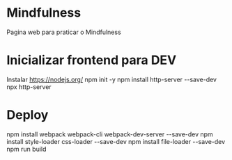 # Mindfulness
Pagina web para praticar o Mindfulness


# Inicializar frontend para DEV
Instalar  https://nodejs.org/
npm init -y
npm install http-server --save-dev
npx http-server

# Deploy
npm install webpack webpack-cli webpack-dev-server --save-dev
npm install style-loader css-loader --save-dev
npm install file-loader --save-dev
npm run build